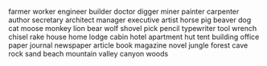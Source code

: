 farmer
worker
engineer
builder
doctor
digger
miner
painter
carpenter
author
secretary
architect
manager
executive
artist
horse
pig
beaver
dog
cat
moose
monkey
lion
bear
wolf 
shovel
pick
pencil
typewriter
tool
wrench
chisel
rake
house
home
lodge
cabin
hotel
apartment
hut
tent
building
office 
paper
journal
newspaper
article
book
magazine
novel 
jungle
forest
cave
rock
sand
beach
mountain
valley
canyon
woods